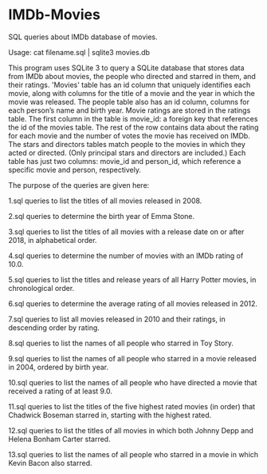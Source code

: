# IMDb-Movies

SQL queries about IMDb database of movies.

Usage: cat filename.sql | sqlite3 movies.db

This program uses SQLite 3 to query a SQLite database that stores data from IMDb about movies, the people who directed and starred in them, and their ratings.
'Movies' table has an id column that uniquely identifies each movie, along with columns for the title of a movie and the year in which the movie was released. The people table also has an id column, columns for each person’s name and birth year. Movie ratings are stored in the ratings table. The first column in the table is movie_id: a foreign key that references the id of the movies table. The rest of the row contains data about the rating for each movie and the number of votes the movie has received on IMDb. The stars and directors tables match people to the movies in which they acted or directed. (Only principal stars and directors are included.) Each table has just two columns: movie_id and person_id, which reference a specific movie and person, respectively.

The purpose of the queries are given here:

1.sql queries to list the titles of all movies released in 2008.

2.sql queries to determine the birth year of Emma Stone.

3.sql queries to list the titles of all movies with a release date on or after 2018, in alphabetical order.

4.sql queries to determine the number of movies with an IMDb rating of 10.0.

5.sql queries to list the titles and release years of all Harry Potter movies, in chronological order.

6.sql queries to determine the average rating of all movies released in 2012.

7.sql queries to list all movies released in 2010 and their ratings, in descending order by rating.

8.sql queries to list the names of all people who starred in Toy Story.

9.sql queries to list the names of all people who starred in a movie released in 2004, ordered by birth year.

10.sql queries to list the names of all people who have directed a movie that received a rating of at least 9.0.

11.sql queries to list the titles of the five highest rated movies (in order) that Chadwick Boseman starred in, starting with the highest rated.

12.sql queries to list the titles of all movies in which both Johnny Depp and Helena Bonham Carter starred.

13.sql queries to list the names of all people who starred in a movie in which Kevin Bacon also starred.
